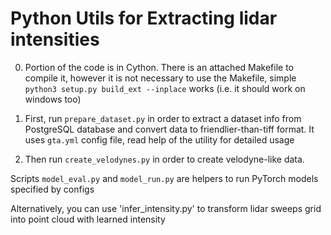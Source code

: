 # Python Utils for Extracting lidar intensities

0. Portion of the code is in Cython. There is an attached Makefile to compile it, however it is not necessary to use the Makefile, simple `python3 setup.py build_ext --inplace` works (i.e. it should work on windows too)

1. First, run `prepare_dataset.py` in order to extract a dataset info from PostgreSQL database and convert data to friendlier-than-tiff format. It uses `gta.yml` config file, read help of the utility for detailed usage

2. Then run `create_velodynes.py` in order to create velodyne-like data.

Scripts `model_eval.py` and `model_run.py` are helpers to run PyTorch models specified by configs

Alternatively, you can use 'infer_intensity.py' to transform lidar sweeps grid into point cloud with learned intensity
